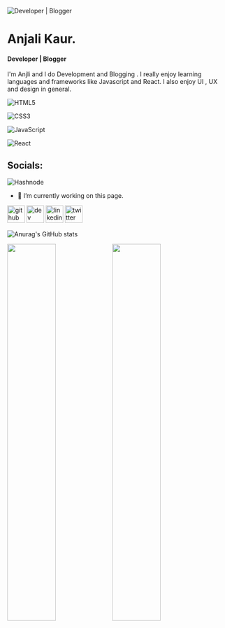 ![Developer | Blogger](https://pbs.twimg.com/profile_banners/1263452104095457280/1658560241/1080x360)

# Anjali Kaur.
#### Developer | Blogger


I'm Anjli and I do Development and Blogging . I really enjoy learning languages and frameworks like Javascript and React. I also enjoy UI , UX and design in general. 

![HTML5](https://img.shields.io/badge/html5-%23E34F26.svg?style=for-the-badge&logo=html5&logoColor=white)

![CSS3](https://img.shields.io/badge/css3-%231572B6.svg?style=for-the-badge&logo=css3&logoColor=white)


![JavaScript](https://img.shields.io/badge/javascript-%23323330.svg?style=for-the-badge&logo=javascript&logoColor=%23F7DF1E)


![React](https://img.shields.io/badge/react-%2320232a.svg?style=for-the-badge&logo=react&logoColor=%2361DAFB)

## Socials: 

![Hashnode](https://anjaliblogs.hashnode.dev/)


- 🔭 I’m currently working on this page. 


[<img src='https://cdn.jsdelivr.net/npm/simple-icons@3.0.1/icons/github.svg' alt='github' height='40'>](https://github.com/Anjali8356)  [<img src='https://cdn.jsdelivr.net/npm/simple-icons@3.0.1/icons/hashnode.svg' alt='dev' height='40'>](https://anjaliblogs.hashnode.dev/)  [<img src='https://cdn.jsdelivr.net/npm/simple-icons@3.0.1/icons/linkedin.svg' alt='linkedin' height='40'>](https://www.linkedin.com/in/https://www.linkedin.com/in/anjlikaur//)  [<img src='https://cdn.jsdelivr.net/npm/simple-icons@3.0.1/icons/twitter.svg' alt='twitter' height='40'>](https://twitter.com/https://twitter.com/t__wishes)  







![Anurag's GitHub stats](https://github-readme-stats.vercel.app/api?username=Anjali8356&hide=contribs,prs)

<img  align ="left" width="47%" src="https://github-readme-stats.vercel.app/api?username=Anjali8356&show_icons=true&theme=radical" />


<img align ="left" width="47%" src="https://github-readme-stats.vercel.app/api/top-langs/?username=Anjali8356&layout=compact)](https://github.com/Anjali8356/github-readme-stats " />
